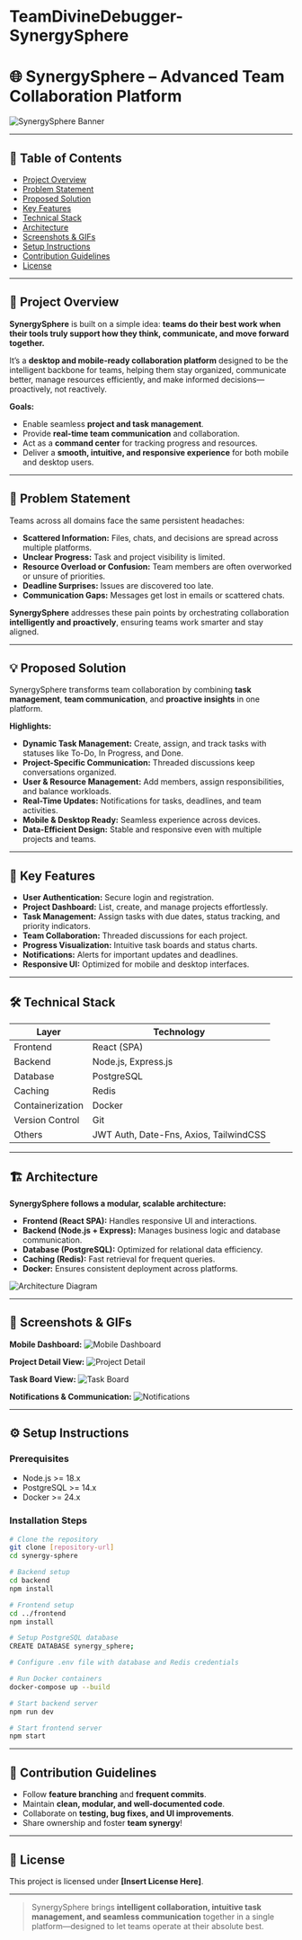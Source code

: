 # TeamDivineDebugger-SynergySphere
# 🌐 SynergySphere – Advanced Team Collaboration Platform

![SynergySphere Banner](./assets/banner.png)

---

## 🚀 Table of Contents

* [Project Overview](#project-overview)
* [Problem Statement](#problem-statement)
* [Proposed Solution](#proposed-solution)
* [Key Features](#key-features)
* [Technical Stack](#technical-stack)
* [Architecture](#architecture)
* [Screenshots & GIFs](#screenshots--gifs)
* [Setup Instructions](#setup-instructions)
* [Contribution Guidelines](#contribution-guidelines)
* [License](#license)

---

## 🌟 Project Overview

**SynergySphere** is built on a simple idea: **teams do their best work when their tools truly support how they think, communicate, and move forward together.**

It’s a **desktop and mobile-ready collaboration platform** designed to be the intelligent backbone for teams, helping them stay organized, communicate better, manage resources efficiently, and make informed decisions—proactively, not reactively.

**Goals:**

* Enable seamless **project and task management**.
* Provide **real-time team communication** and collaboration.
* Act as a **command center** for tracking progress and resources.
* Deliver a **smooth, intuitive, and responsive experience** for both mobile and desktop users.

---

## 🛑 Problem Statement

Teams across all domains face the same persistent headaches:

* **Scattered Information:** Files, chats, and decisions are spread across multiple platforms.
* **Unclear Progress:** Task and project visibility is limited.
* **Resource Overload or Confusion:** Team members are often overworked or unsure of priorities.
* **Deadline Surprises:** Issues are discovered too late.
* **Communication Gaps:** Messages get lost in emails or scattered chats.

**SynergySphere** addresses these pain points by orchestrating collaboration **intelligently and proactively**, ensuring teams work smarter and stay aligned.

---

## 💡 Proposed Solution

SynergySphere transforms team collaboration by combining **task management**, **team communication**, and **proactive insights** in one platform.

**Highlights:**

* **Dynamic Task Management:** Create, assign, and track tasks with statuses like To-Do, In Progress, and Done.
* **Project-Specific Communication:** Threaded discussions keep conversations organized.
* **User & Resource Management:** Add members, assign responsibilities, and balance workloads.
* **Real-Time Updates:** Notifications for tasks, deadlines, and team activities.
* **Mobile & Desktop Ready:** Seamless experience across devices.
* **Data-Efficient Design:** Stable and responsive even with multiple projects and teams.

---

## 🔑 Key Features

* **User Authentication:** Secure login and registration.
* **Project Dashboard:** List, create, and manage projects effortlessly.
* **Task Management:** Assign tasks with due dates, status tracking, and priority indicators.
* **Team Collaboration:** Threaded discussions for each project.
* **Progress Visualization:** Intuitive task boards and status charts.
* **Notifications:** Alerts for important updates and deadlines.
* **Responsive UI:** Optimized for mobile and desktop interfaces.

---

## 🛠 Technical Stack

| Layer            | Technology                             |
| ---------------- | -------------------------------------- |
| Frontend         | React (SPA)                            |
| Backend          | Node.js, Express.js                    |
| Database         | PostgreSQL                             |
| Caching          | Redis                                  |
| Containerization | Docker                                 |
| Version Control  | Git                                    |
| Others           | JWT Auth, Date-Fns, Axios, TailwindCSS |

---

## 🏗 Architecture

**SynergySphere follows a modular, scalable architecture:**

* **Frontend (React SPA):** Handles responsive UI and interactions.
* **Backend (Node.js + Express):** Manages business logic and database communication.
* **Database (PostgreSQL):** Optimized for relational data efficiency.
* **Caching (Redis):** Fast retrieval for frequent queries.
* **Docker:** Ensures consistent deployment across platforms.

![Architecture Diagram](./assets/architecture.png)

---

## 📸 Screenshots & GIFs

**Mobile Dashboard:**
![Mobile Dashboard](./assets/mobile-dashboard.png)

**Project Detail View:**
![Project Detail](./assets/project-detail.png)

**Task Board View:**
![Task Board](./assets/task-board.png)

**Notifications & Communication:**
![Notifications](./assets/notifications.png)

---

## ⚙️ Setup Instructions

### Prerequisites

* Node.js >= 18.x
* PostgreSQL >= 14.x
* Docker >= 24.x

### Installation Steps

```bash
# Clone the repository
git clone [repository-url]
cd synergy-sphere

# Backend setup
cd backend
npm install

# Frontend setup
cd ../frontend
npm install

# Setup PostgreSQL database
CREATE DATABASE synergy_sphere;

# Configure .env file with database and Redis credentials

# Run Docker containers
docker-compose up --build

# Start backend server
npm run dev

# Start frontend server
npm start
```

---

## 🤝 Contribution Guidelines

* Follow **feature branching** and **frequent commits**.
* Maintain **clean, modular, and well-documented code**.
* Collaborate on **testing, bug fixes, and UI improvements**.
* Share ownership and foster **team synergy**!

---

## 📄 License

This project is licensed under **\[Insert License Here]**.

---

> SynergySphere brings **intelligent collaboration, intuitive task management, and seamless communication** together in a single platform—designed to let teams operate at their absolute best.
